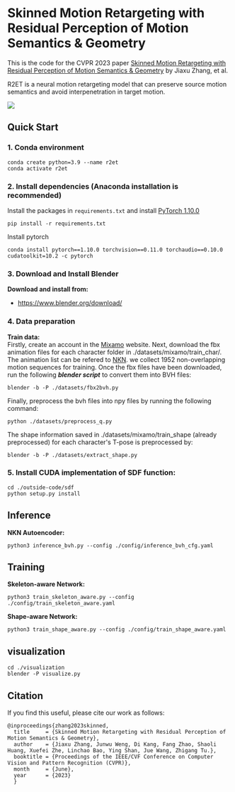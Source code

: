 # Skinned Motion Retargeting with Residual Perception of Motion Semantics & Geometry

This is the code for the CVPR 2023 paper [Skinned Motion Retargeting with Residual Perception of Motion Semantics & Geometry](https://openaccess.thecvf.com/content/CVPR2023/html/Zhang_Skinned_Motion_Retargeting_With_Residual_Perception_of_Motion_Semantics__CVPR_2023_paper.html) by Jiaxu Zhang, et al.

R2ET is a neural motion retargeting model that can preserve source motion semantics and avoid interpenetration in target motion.

![](https://github.com/Kebii/R2ET/gifs/demo1.gif)


## Quick Start
### 1. Conda environment
```
conda create python=3.9 --name r2et
conda activate r2et
```

### 2. Install dependencies (Anaconda installation is recommended)
Install the packages in `requirements.txt` and install [PyTorch 1.10.0](https://pytorch.org/)
```
pip install -r requirements.txt
```

Install pytorch
```
conda install pytorch==1.10.0 torchvision==0.11.0 torchaudio==0.10.0 cudatoolkit=10.2 -c pytorch
```

### 3. Download and Install Blender
**Download and install from:**  
* https://www.blender.org/download/


### 4. Data preparation
**Train data:**  
Firstly, create an account in the [Mixamo](https://www.mixamo.com) website.
Next, download the fbx animation files for each character folder in ./datasets/mixamo/train_char/. The animation list can be refered to [NKN](https://github.com/rubenvillegas/cvpr2018nkn). we collect 1952 non-overlapping motion sequences for training.
Once the fbx files have been downloaded, run the following ***blender script*** to convert them into BVH files:
```
blender -b -P ./datasets/fbx2bvh.py
```
Finally, preprocess the bvh files into npy files by running the following command:
```
python ./datasets/preprocess_q.py
```

The shape information saved in ./datasets/mixamo/train_shape (already preprocessed) for each character's T-pose is preprocessed by:
```
blender -b -P ./datasets/extract_shape.py
```

### 5. Install CUDA implementation of SDF function:
```
cd ./outside-code/sdf
python setup.py install
```

## Inference
**NKN Autoencoder:**
```
python3 inference_bvh.py --config ./config/inference_bvh_cfg.yaml
```

## Training
**Skeleton-aware Network:**
```
python3 train_skeleton_aware.py --config ./config/train_skeleton_aware.yaml
```

**Shape-aware Network:**
```
python3 train_shape_aware.py --config ./config/train_shape_aware.yaml
```

## visualization
```
cd ./visualization
blender -P visualize.py
```

## Citation                                                                                                                                                  
If you find this useful, please cite our work as follows:                        
```                                                                              
@inproceedings{zhang2023skinned,
  title     = {Skinned Motion Retargeting with Residual Perception of Motion Semantics & Geometry},
  author    = {Jiaxu Zhang, Junwu Weng, Di Kang, Fang Zhao, Shaoli Huang, Xuefei Zhe, Linchao Bao, Ying Shan, Jue Wang, Zhigang Tu.},
  booktitle = {Proceedings of the IEEE/CVF Conference on Computer Vision and Pattern Recognition (CVPR)},
  month     = {June},
  year      = {2023}
  }
```